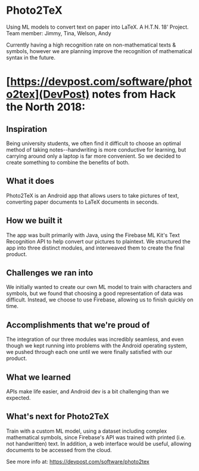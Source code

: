 # Photo2TeX
Using ML models to convert text on paper into LaTeX. A H.T.N. 18' Project. Team member: Jimmy, Tina, Welson, Andy

Currently having a high recognition rate on non-mathematical texts & symbols, however we are planning improve the recognition of mathematical syntax in the future.

# [https://devpost.com/software/photo2tex](DevPost) notes from Hack the North 2018:
## Inspiration
Being university students, we often find it difficult to choose an optimal method of taking notes--handwriting is more conductive for learning, but carrying around only a laptop is far more convenient. So we decided to create something to combine the benefits of both.

## What it does
Photo2TeX is an Android app that allows users to take pictures of text, converting paper documents to LaTeX documents in seconds.

## How we built it
The app was built primarily with Java, using the Firebase ML Kit's Text Recognition API to help convert our pictures to plaintext. We structured the app into three distinct modules, and interweaved them to create the final product.

## Challenges we ran into
We initially wanted to create our own ML model to train with characters and symbols, but we found that choosing a good representation of data was difficult. Instead, we choose to use Firebase, allowing us to finish quickly on time.

## Accomplishments that we're proud of
The integration of our three modules was incredibly seamless, and even though we kept running into problems with the Android operating system, we pushed through each one until we were finally satisfied with our product.

## What we learned
APIs make life easier, and Android dev is a bit challenging than we expected.

## What's next for Photo2TeX
Train with a custom ML model, using a dataset including complex mathematical symbols, since Firebase's API was trained with printed (i.e. not handwritten) text. In addition, a web interface would be useful, allowing documents to be accessed from the cloud.

See more info at: https://devpost.com/software/photo2tex
